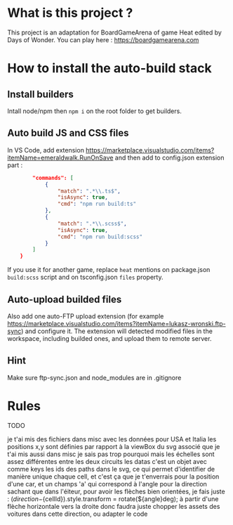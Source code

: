 # What is this project ? 
This project is an adaptation for BoardGameArena of game Heat edited by Days of Wonder.
You can play here : https://boardgamearena.com

# How to install the auto-build stack

## Install builders
Intall node/npm then `npm i` on the root folder to get builders.

## Auto build JS and CSS files
In VS Code, add extension https://marketplace.visualstudio.com/items?itemName=emeraldwalk.RunOnSave and then add to config.json extension part :
```json
        "commands": [
            {
                "match": ".*\\.ts$",
                "isAsync": true,
                "cmd": "npm run build:ts"
            },
            {
                "match": ".*\\.scss$",
                "isAsync": true,
                "cmd": "npm run build:scss"
            }
        ]
    }
```
If you use it for another game, replace `heat` mentions on package.json `build:scss` script and on tsconfig.json `files` property.

## Auto-upload builded files
Also add one auto-FTP upload extension (for example https://marketplace.visualstudio.com/items?itemName=lukasz-wronski.ftp-sync) and configure it. The extension will detected modified files in the workspace, including builded ones, and upload them to remote server.

## Hint
Make sure ftp-sync.json and node_modules are in .gitignore

# Rules
TODO

je t'ai mis des fichiers dans misc avec les données pour USA et Italia
les positions x,y sont définies par rapport à la viewBox du svg associé que je t'ai mis aussi dans misc
je sais pas trop pourquoi mais les échelles sont assez différentes entre les deux circuits
les datas c'est un objet avec comme keys les ids des paths dans le svg, ce qui permet d'identifier de manière unique chaque cell, et c'est ça que je t'enverrais pour la position d'une car, et un champs 'a' qui correspond à l'angle pour la direction
sachant que dans l'éiteur, pour avoir les flèches bien orientées, je fais juste :   $(direction-${cellId}).style.transform = rotate(${angle}deg);
à partir d'une flèche horizontale vers la droite
donc faudra juste chopper les assets des voitures dans cette direction, ou adapter le code